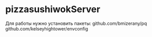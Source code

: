 # pizzasushiwokServer
Для работы нужно установить пакеты:
github.com/bmizerany/pq
github.com/kelseyhightower/envconfig
